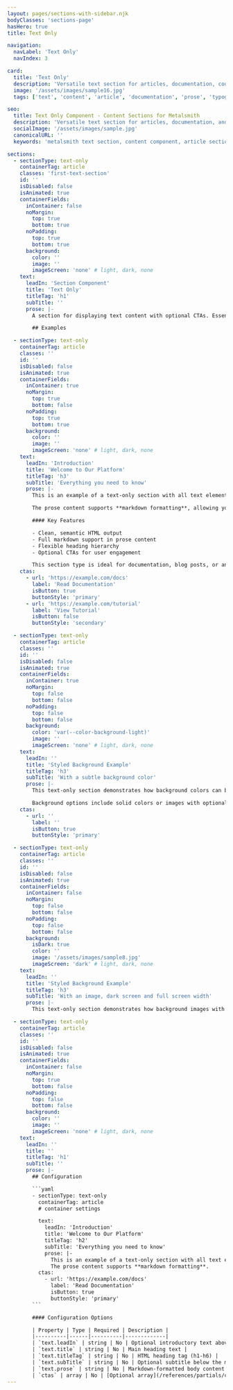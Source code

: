 ```yaml
---
layout: pages/sections-with-sidebar.njk
bodyClasses: 'sections-page'
hasHero: true
title: Text Only

navigation:
  navLabel: 'Text Only'
  navIndex: 3

card:
  title: 'Text Only'
  description: 'Versatile text section for articles, documentation, code snippets, and content-heavy layouts. '
  image: '/assets/images/sample16.jpg'
  tags: ['text', 'content', 'article', 'documentation', 'prose', 'typography']

seo:
  title: Text Only Component - Content Sections for Metalsmith
  description: 'Versatile text section for articles, documentation, and content-heavy layouts. Supports markdown, headings, CTAs, and background styling for Metalsmith static sites.'
  socialImage: '/assets/images/sample.jpg'
  canonicalURL: ''
  keywords: 'metalsmith text section, content component, article section, markdown content, text-only layout, documentation component, prose section'

sections:
  - sectionType: text-only
    containerTag: article
    classes: 'first-text-section'
    id: ''
    isDisabled: false
    isAnimated: true
    containerFields:
      inContainer: false
      noMargin:
        top: true
        bottom: true
      noPadding:
        top: true
        bottom: true
      background:
        color: ''
        image: ''
        imageScreen: 'none' # light, dark, none
    text:
      leadIn: 'Section Component'
      title: 'Text Only'
      titleTag: 'h1'
      subTitle: ''
      prose: |-
        A section for displaying text content with optional CTAs. Essentially a section wrapper for the text partial. Supports lead-in text, titles, subtitles, markdown-formatted prose, and flexible background options.

        ## Examples

  - sectionType: text-only
    containerTag: article
    classes: ''
    id: ''
    isDisabled: false
    isAnimated: true
    containerFields:
      inContainer: true
      noMargin:
        top: true
        bottom: false
      noPadding:
        top: true
        bottom: true
      background:
        color: ''
        image: ''
        imageScreen: 'none' # light, dark, none
    text:
      leadIn: 'Introduction'
      title: 'Welcome to Our Platform'
      titleTag: 'h3'
      subTitle: 'Everything you need to know'
      prose: |-
        This is an example of a text-only section with all text elements populated. Notice how the lead-in text appears above the title, providing context for what follows.

        The prose content supports **markdown formatting**, allowing you to create *emphasized text*, [hyperlinks](https://example.com), and structured content with ease.

        #### Key Features

        - Clean, semantic HTML output
        - Full markdown support in prose content
        - Flexible heading hierarchy
        - Optional CTAs for user engagement

        This section type is ideal for documentation, blog posts, or any content-heavy pages where text is the primary focus.
    ctas:
      - url: 'https://example.com/docs'
        label: 'Read Documentation'
        isButton: true
        buttonStyle: 'primary'
      - url: 'https://example.com/tutorial'
        label: 'View Tutorial'
        isButton: false
        buttonStyle: 'secondary'

  - sectionType: text-only
    containerTag: article
    classes: ''
    id: ''
    isDisabled: false
    isAnimated: true
    containerFields:
      inContainer: true
      noMargin:
        top: false
        bottom: false
      noPadding:
        top: false
        bottom: false
      background:
        color: 'var(--color-background-light)'
        image: ''
        imageScreen: 'none' # light, dark, none
    text:
      leadIn: ''
      title: 'Styled Background Example'
      titleTag: 'h3'
      subTitle: 'With a subtle background color'
      prose: |-
        This text-only section demonstrates how background colors can be used to create visual separation between content blocks. The light gray background helps this section stand out from the surrounding content.

        Background options include solid colors or images with optional screening effects for better text readability.
    ctas:
      - url: ''
        label: ''
        isButton: true
        buttonStyle: 'primary'

  - sectionType: text-only
    containerTag: article
    classes: ''
    id: ''
    isDisabled: false
    isAnimated: true
    containerFields:
      inContainer: false
      noMargin:
        top: false
        bottom: false
      noPadding:
        top: false
        bottom: false
      background:
        isDark: true
        color: ''
        image: '/assets/images/sample8.jpg'
        imageScreen: 'dark' # light, dark, none
    text:
      leadIn: ''
      title: 'Styled Background Example'
      titleTag: 'h3'
      subTitle: 'With an image, dark screen and full screen width'
      prose: |-
        This text-only section demonstrates how background images with screens can be used. The screen is used so text above the image has enough contrast to be readable. `containerFields.inContainer: false` will render the background accross the whole screen width.

  - sectionType: text-only
    containerTag: article
    classes: ''
    id: ''
    isDisabled: false
    isAnimated: true
    containerFields:
      inContainer: false
      noMargin:
        top: true
        bottom: false
      noPadding:
        top: false
        bottom: false
      background:
        color: ''
        image: ''
        imageScreen: 'none' # light, dark, none
    text:
      leadIn: ''
      title: ''
      titleTag: 'h1'
      subTitle: ''
      prose: |-
        ## Configuration

        ```yaml
        - sectionType: text-only
          containerTag: article
          # container settings

          text:
            leadIn: 'Introduction'
            title: 'Welcome to Our Platform'
            titleTag: 'h2'
            subTitle: 'Everything you need to know'
            prose: |-
              This is an example of a text-only section with all text elements populated.
              The prose content supports **markdown formatting**.
          ctas:
            - url: 'https://example.com/docs'
              label: 'Read Documentation'
              isButton: true
              buttonStyle: 'primary'
        ```

        #### Configuration Options

        | Property | Type | Required | Description |
        |----------|------|----------|-------------|
        | `text.leadIn` | string | No | Optional introductory text above the title |
        | `text.title` | string | No | Main heading text |
        | `text.titleTag` | string | No | HTML heading tag (h1-h6) |
        | `text.subTitle` | string | No | Optional subtitle below the main title |
        | `text.prose` | string | No | Markdown-formatted body content |
        | `ctas` | array | No | [Optional array](/references/partials/ctas/) of call-to-action buttons or links |
---
```

